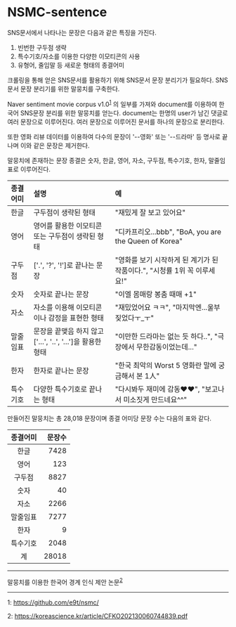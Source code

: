 # NSMC-sentence

SNS문서에서 나타나는 문장은 다음과 같은 특징을 가진다.

1) 빈번한 구두점 생략
2) 특수기호/자소를 이용한 다양한 이모티콘의 사용
3) 유형어, 줄임말 등 새로운 형태의 종결어미

크롤링을 통해 얻은 SNS문서를 활용하기 위해 SNS문서 문장 분리기가 필요하다.
SNS문서 문장 분리기를 위한 말뭉치를 구축한다.

Naver sentiment movie corpus v1.0<sup>[1](#footnote_1)</sup>
의 일부를 가져와 document를 이용하여 한국어 SNS문장 분리를 위한 말뭉치를 얻는다. document는 한명의 user가 남긴 댓글로 여러 문장으로 이루어진다. 여러 문장으로 이루어진 문서를 하나의 문장으로 분리한다. 

또한 영화 리뷰 데이터를 이용하여 다수의 문장이 '--영화' 또는 '--드라마' 등 명사로 끝나며 이와 같은 문장은 제거한다. 

말뭉치에 존재하는 문장 종결은 숫자, 한글, 영어, 자소, 구두점, 특수기호, 한자, 말줄임표로 이루어진다.

|종결 어미|설명|예|
|:---|:---|:---|
|한글|구두점이 생략된 형태| "재밌게 잘 보고 있어요"|
|영어|영어를 활용한 이모티콘 또는 구두점이 생략된 형태|"디카프리오...bbb", "BoA, you are the Queen of Korea"|
|구두점|['.', '?', '!']로 끝나는 문장|"영화를 보기 시작하게 된 계기가 된 작품이다.", "시청률 1위 꼭 이루세요!"|
|숫자|숫자로 끝나는 문장|"이엘 몸매랑 봉춤 때매 +1"|
|자소|자소를 이용해 이모티콘이나 감정을 표현한 형태|"재밌었어요 ㅋㅋ", "마지막엔...울부짖었다ㅜ_ㅜ"|
|말줄임표|문장을 끝맺음 하지 않고 ['...', '..', '…']을 활용한 형태|"이만한 드라마는 없는 듯 하다..", "극장에서 무한감동이었는데..."|
|한자|한자로 끝나는 문장|"한국 최악의 Worst 5 영화란 말에 궁금해서 본 1人"|
|특수기호|다양한 특수기호로 끝나는 형태|"다시봐두 재미에 감동♥♥", "보고나서 미소짓게 만드네요^^"|


만들어진 말뭉치는 총 28,018 문장이며 종결 어미당 문장 수는 다음의 표와 같다.


|종결어미|문장수|
|:---:|---:|
|한글|7428|
|영어|123|
|구두점|8827|
|숫자|40|
|자소|2266|
|말줄임표|7277|
|한자|9|
|특수기호|2048|
|계|28018|

------------------
말뭉치를 이용한 한국어 경계 인식 제안 논문<sup>[2](#footnote_1)</sup>

------------------
<a name="footnote_1">1</a>: https://github.com/e9t/nsmc/

<a name="footnote_1">2</a>: https://koreascience.kr/article/CFKO202130060744839.pdf
